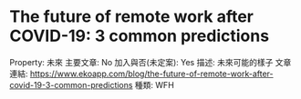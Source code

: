 # The future of remote work after COVID-19: 3 common predictions

Property: 未來
主要文章: No
加入與否(未定案): Yes
描述: 未來可能的樣子
文章連結: https://www.ekoapp.com/blog/the-future-of-remote-work-after-covid-19-3-common-predictions
種類: WFH